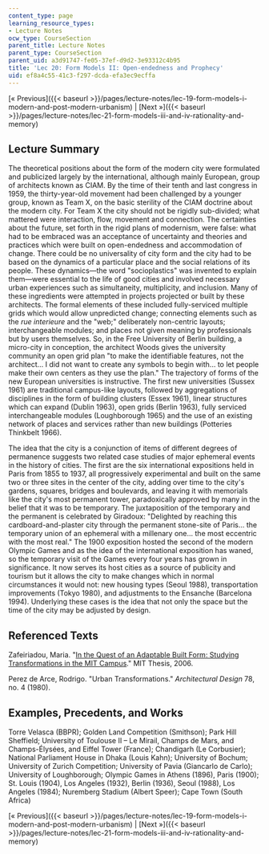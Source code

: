 ```yaml
---
content_type: page
learning_resource_types:
- Lecture Notes
ocw_type: CourseSection
parent_title: Lecture Notes
parent_type: CourseSection
parent_uid: a3d91747-fe05-37ef-d9d2-3e93312c4b95
title: 'Lec 20: Form Models II: Open-endedness and Prophecy'
uid: ef8a4c55-41c3-f297-dcda-efa3ec9ecffa
---
```


[« Previous]({{< baseurl >}}/pages/lecture-notes/lec-19-form-models-i-modern-and-post-modern-urbanism) | [Next »]({{< baseurl >}}/pages/lecture-notes/lec-21-form-models-iii-and-iv-rationality-and-memory)

Lecture Summary
---------------

The theoretical positions about the form of the modern city were formulated and publicized largely by the international, although mainly European, group of architects known as CIAM. By the time of their tenth and last congress in 1959, the thirty-year-old movement had been challenged by a younger group, known as Team X, on the basic sterility of the CIAM doctrine about the modern city. For Team X the city should not be rigidly sub-divided; what mattered were interaction, flow, movement and connection. The certainties about the future, set forth in the rigid plans of modernism, were false: what had to be embraced was an acceptance of uncertainty and theories and practices which were built on open-endedness and accommodation of change. There could be no universality of city form and the city had to be based on the dynamics of a particular place and the social relations of its people. These dynamics—the word "socioplastics" was invented to explain them—were essential to the life of good cities and involved necessary urban experiences such as simultaneity, multiplicity, and inclusion. Many of these ingredients were attempted in projects projected or built by these architects. The formal elements of these included fully-serviced multiple grids which would allow unpredicted change; connecting elements such as the _rue interieure_ and the "web;" deliberately non-centric layouts; interchangeable modules; and places not given meaning by professionals but by users themselves. So, in the Free University of Berlin building, a micro-city in conception, the architect Woods gives the university community an open grid plan "to make the identifiable features, not the architect... I did not want to create any symbols to begin with... to let people make their own centers as they use the plan." The trajectory of forms of the new European universities is instructive. The first new universities (Sussex 1961) are traditional campus-like layouts, followed by aggregations of disciplines in the form of building clusters (Essex 1961), linear structures which can expand (Dublin 1963), open grids (Berlin 1963), fully serviced interchangeable modules (Loughborough 1965) and the use of an existing network of places and services rather than new buildings (Potteries Thinkbelt 1966).

The idea that the city is a conjunction of items of different degrees of permanence suggests two related case studies of major ephemeral events in the history of cities. The first are the six international expositions held in Paris from 1855 to 1937, all progressively experimental and built on the same two or three sites in the center of the city, adding over time to the city's gardens, squares, bridges and boulevards, and leaving it with memorials like the city's most permanent tower, paradoxically approved by many in the belief that it was to be temporary. The juxtaposition of the temporary and the permanent is celebrated by Giradoux: "Delighted by reaching this cardboard-and-plaster city through the permanent stone-site of Paris... the temporary union of an ephemeral with a millenary one... the most eccentric with the most real." The 1900 exposition hosted the second of the modern Olympic Games and as the idea of the international exposition has waned, so the temporary visit of the Games every four years has grown in significance. It now serves its host cities as a source of publicity and tourism but it allows the city to make changes which in normal circumstances it would not: new housing types (Seoul 1988), transportation improvements (Tokyo 1980), and adjustments to the Ensanche (Barcelona 1994). Underlying these cases is the idea that not only the space but the time of the city may be adjusted by design.

Referenced Texts
----------------

Zafeiriadou, Maria. "[In the Quest of an Adaptable Built Form: Studying Transformations in the MIT Campus](http://dspace.mit.edu/handle/1721.1/34985)." MIT Thesis, 2006.

Perez de Arce, Rodrigo. "Urban Transformations." _Architectural Design_ 78, no. 4 (1980).

Examples, Precedents, and Works
-------------------------------

Torre Velasca (BBPR); Golden Land Competition (Smithson); Park Hill Sheffield; University of Toulouse II – Le Mirail, Champs de Mars, and Champs-Élysées, and Eiffel Tower (France); Chandigarh (Le Corbusier); National Parliament House in Dhaka (Louis Kahn); University of Bochum; University of Zurich Competition; University of Pavia (Giancarlo de Carlo); University of Loughborough; Olympic Games in Athens (1896), Paris (1900); St. Louis (1904), Los Angeles (1932), Berlin (1936), Seoul (1988), Los Angeles (1984); Nuremberg Stadium (Albert Speer); Cape Town (South Africa)

[« Previous]({{< baseurl >}}/pages/lecture-notes/lec-19-form-models-i-modern-and-post-modern-urbanism) | [Next »]({{< baseurl >}}/pages/lecture-notes/lec-21-form-models-iii-and-iv-rationality-and-memory)